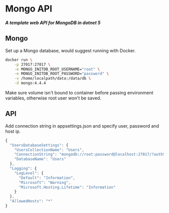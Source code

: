 # Mongo API

***A template web API for MongoDB in dotnet 5***

## Mongo

Set up a Mongo database, would suggest running with Docker.

```bash
docker run \
    -p 27017:27017 \
    -e MONGO_INITDB_ROOT_USERNAME="root" \
    -e MONGO_INITDB_ROOT_PASSWORD="password" \
    -v /home/localpath/data:/data/db \
    -d mongo:4.4.4
```

Make sure volume isn't bound to container before passing environment variables, otherwise root user won't be saved.

## API

Add connection string in appsettings.json and specify user, password and host ip.

```javascript
{
  "UsersDatabaseSettings": {
    "UsersCollectionName": "Users",
    "ConnectionString": "mongodb://root:password@localhost:27017/?authSource=admin",
    "DatabaseName": "Users" 
  },
  "Logging": {
    "LogLevel": {
      "Default": "Information",
      "Microsoft": "Warning",
      "Microsoft.Hosting.Lifetime": "Information"
    }
  },
  "AllowedHosts": "*"
}
```
